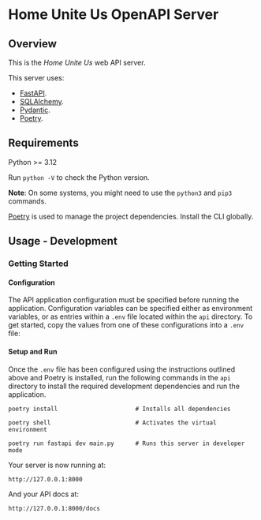 # Home Unite Us OpenAPI Server

## Overview

This is the _Home Unite Us_ web API server.

This server uses:

- [FastAPI](https://fastapi.tiangolo.com/).
- [SQLAlchemy](https://www.sqlalchemy.org/).
- [Pydantic](https://docs.pydantic.dev/latest/).
- [Poetry](https://python-poetry.org/docs/).

## Requirements

Python >= 3.12

Run `python -V` to check the Python version.

**Note**: On some systems, you might need to use the `python3` and `pip3` commands.

[Poetry](https://python-poetry.org/docs/#installation) is used to manage the project dependencies. Install the CLI globally.

## Usage - Development

### Getting Started

#### Configuration

The API application configuration must be specified before running the application. Configuration variables can be specified either as environment variables, or as entries within a `.env` file located within the `api` directory. To get started, copy the values from one of these configurations into a `.env` file:

#### Setup and Run

Once the `.env` file has been configured using the instructions outlined above and Poetry is installed, run the following commands in the `api` directory to install the required development dependencies and run the application.

```shell
poetry install                      # Installs all dependencies

poetry shell                        # Activates the virtual environment

poetry run fastapi dev main.py      # Runs this server in developer mode
```

Your server is now running at:

```
http://127.0.0.1:8000
```

And your API docs at:

```
http://127.0.0.1:8000/docs
```

